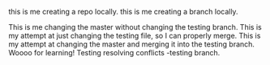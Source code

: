 this is me creating a repo locally. 
this is me creating a branch locally.

This is me changing the master without changing the testing branch. 
This is my attempt at just changing the testing file, so I can properly merge. 
This is my attempt at changing the master and merging it into the testing branch. Woooo for learning! 
Testing resolving conflicts -testing branch.